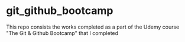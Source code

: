 # git_github_bootcamp
This repo consists the works completed as a part of the Udemy course "The Git &amp; Github Bootcamp" that I completed
